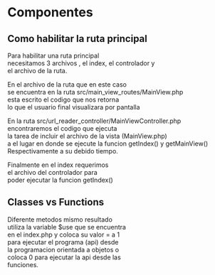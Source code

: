 # Componentes

<h2>Como habilitar la ruta principal</h2>
<p>
    Para habilitar una ruta principal <br>
    necesitamos 3 archivos , el index, el controlador y<br>
    el archivo de la ruta.
</p>

<p>
    En el archivo de la ruta que en este caso<br>
    se encuentra en la ruta src/main_view_routes/MainView.php<br>
    esta escrito el codigo que nos retorna <br>
    lo que el usuario final visualizara por pantalla
</p>

<p>
    En la ruta src/url_reader_controller/MainViewController.php<br>
    encontraremos el codigo que ejecuta<br>
    la tarea de incluir el archivo de la vista (MainView.php)<br>
    a el lugar en donde se ejecute la funcion getIndex() y getMainView()<br>
    Respectivamente a su debido tiempo.
</p>

<p>
    Finalmente en el index requerimos<br>
    el archivo del controlador para <br>
    poder ejecutar la funcion getIndex()
</p>

<h2>Classes vs Functions</h2>

<p>
    Diferente metodos mismo resultado<br>
    utiliza la variable $use que se encuentra<br>
    en el index.php y coloca su valor = a 1 <br>
    para ejecutar el programa (api) desde<br>
    la programacion orientada a objetos o<br>
    coloca 0 para ejecutar la api desde las<br>
    funciones.
</p>